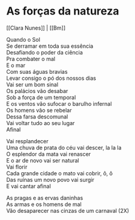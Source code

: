 # As forças da natureza
[[Clara Nunes]] | [[Bm]]

Quando o Sol  
Se derramar em toda sua essência  
Desafiando o poder da ciência  
Pra combater o mal  
E o mar  
Com suas águas bravias  
Levar consigo o pó dos nossos dias  
Vai ser um bom sinal  
Os palácios vão desabar  
Sob a força de um temporal  
E os ventos vão sufocar o barulho infernal  
Os homens vão se rebelar  
Dessa farsa descomunal  
Vai voltar tudo ao seu lugar  
Afinal

Vai resplandecer  
Uma chuva de prata do céu vai descer, la la la  
O esplendor da mata vai renascer  
E o ar de novo vai ser natural  
Vai florir  
Cada grande cidade o mato vai cobrir, ô, ô  
Das ruínas um novo povo vai surgir  
E vai cantar afinal

As pragas e as ervas daninhas  
As armas e os homens de mal  
Vão desaparecer nas cinzas de um carnaval (2X)